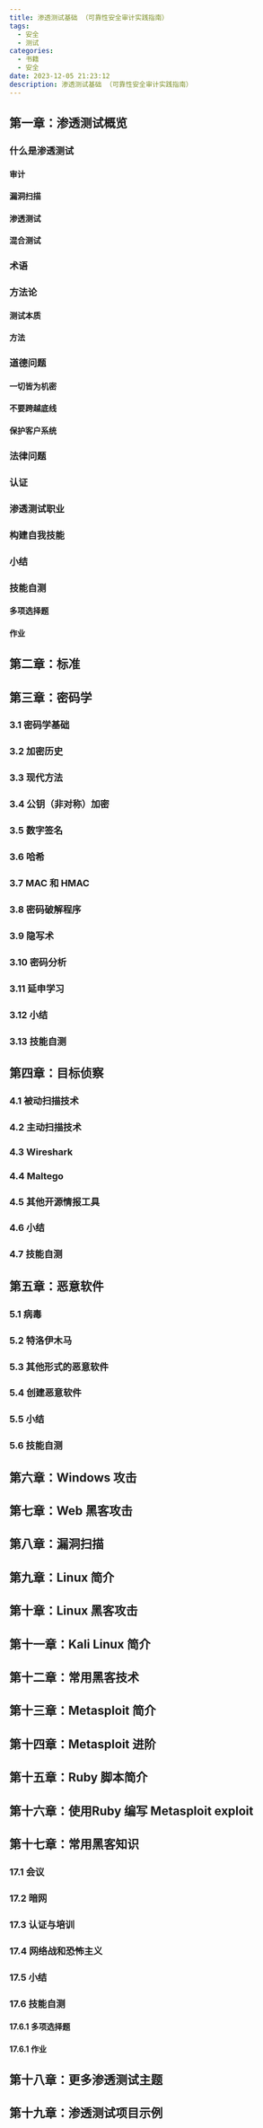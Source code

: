 ```yaml
---
title: 渗透测试基础 （可靠性安全审计实践指南）
tags:
  - 安全
  - 测试
categories:
  - 书籍
  - 安全
date: 2023-12-05 21:23:12
description: 渗透测试基础 （可靠性安全审计实践指南）
---
```


## 第一章：渗透测试概览
### 什么是渗透测试
#### 审计
#### 漏洞扫描
#### 渗透测试
#### 混合测试
### 术语
### 方法论
#### 测试本质
#### 方法
### 道德问题
#### 一切皆为机密
#### 不要跨越底线
#### 保护客户系统
### 法律问题
### 认证
### 渗透测试职业
### 构建自我技能
### 小结
### 技能自测
#### 多项选择题
#### 作业
## 第二章：标准


## 第三章：密码学

### 3.1 密码学基础
### 3.2 加密历史
### 3.3 现代方法
### 3.4 公钥（非对称）加密
### 3.5 数字签名
### 3.6 哈希
### 3.7 MAC 和 HMAC
### 3.8 密码破解程序
### 3.9 隐写术
### 3.10 密码分析
### 3.11 延申学习
### 3.12 小结
### 3.13 技能自测


## 第四章：目标侦察
### 4.1 被动扫描技术
### 4.2 主动扫描技术
### 4.3 Wireshark
### 4.4 Maltego
### 4.5 其他开源情报工具
### 4.6 小结
### 4.7 技能自测


## 第五章：恶意软件
### 5.1 病毒
### 5.2 特洛伊木马
### 5.3 其他形式的恶意软件
### 5.4 创建恶意软件
### 5.5 小结
### 5.6 技能自测

## 第六章：Windows 攻击

## 第七章：Web 黑客攻击

## 第八章：漏洞扫描

## 第九章：Linux 简介

## 第十章：Linux 黑客攻击

## 第十一章：Kali Linux 简介

## 第十二章：常用黑客技术

## 第十三章：Metasploit 简介

## 第十四章：Metasploit 进阶

## 第十五章：Ruby 脚本简介

## 第十六章：使用Ruby 编写 Metasploit exploit

## 第十七章：常用黑客知识
### 17.1 会议
### 17.2 暗网
### 17.3 认证与培训
### 17.4 网络战和恐怖主义
### 17.5 小结
### 17.6 技能自测
#### 17.6.1 多项选择题
#### 17.6.1 作业

## 第十八章：更多渗透测试主题

## 第十九章：渗透测试项目示例